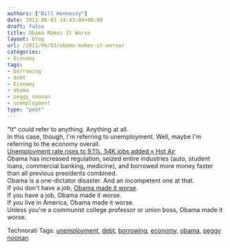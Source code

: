 ```yaml
---
authors: ["Bill Hennessy"]
date: 2011-06-03 14:43:04+00:00
draft: false
title: Obama Makes It Worse
layout: blog
url: /2011/06/03/obama-makes-it-worse/
categories:
- Economy
tags:
- borrowing
- debt
- Economy
- obama
- peggy noonan
- unemployment
type: "post"
---
```


"It" could refer to anything. Anything at all.   
In this case, though, I'm referring to unemployment. Well, maybe I'm referring to the economy overall.   
[Unemployment rate rises to 9.1%, 54K jobs added « Hot Air](https://hotair.com/archives/2011/06/03/unemployment-rate-rises-to-9-1-54k-jobs-added/)  
Obama has increased regulation, seized entire industries (auto, student loans, commercial banking, medicine), and borrowed more money faster than all previous presidents combined.   
Obama is a one-dictator disaster. And an incompetent one at that.   
If you don't have a job, [Obama made it worse](https://online.wsj.com/article/SB10001424052702303745304576361852357390230.html?mod=WSJ_Opinion_LEADTop).  
If you have a job, Obama made it worse.  
If you live in America, Obama made it worse.  
Unless you're a communist college professor or union boss, Obama made it worse.   




> 



Technorati Tags: [unemployment](https://technorati.com/tag/unemployment), [debt](https://technorati.com/tag/debt), [borrowing](https://technorati.com/tag/borrowing), [economy](https://technorati.com/tag/economy), [obama](https://technorati.com/tag/obama), [peggy noonan](https://technorati.com/tag/peggy%20noonan)
